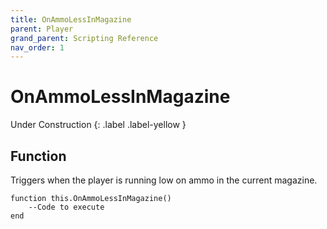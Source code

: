 ```yaml
---
title: OnAmmoLessInMagazine
parent: Player
grand_parent: Scripting Reference
nav_order: 1
---
```


# OnAmmoLessInMagazine
Under Construction
{: .label .label-yellow }


## Function

Triggers when the player is running low on ammo in the current magazine.
```
function this.OnAmmoLessInMagazine() 
	--Code to execute
end
```